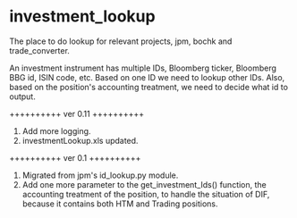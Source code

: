 # investment_lookup

The place to do lookup for relevant projects, jpm, bochk and trade_converter.

An investment instrument has multiple IDs, Bloomberg ticker, Bloomberg BBG id,
ISIN code, etc. Based on one ID we need to lookup other IDs. Also, based on the position's accounting treatment, we need to decide what id to output.



++++++++++
ver 0.11
++++++++++
1. Add more logging.
2. investmentLookup.xls updated.



++++++++++
ver 0.1
++++++++++
1. Migrated from jpm's id_lookup.py module.
2. Add one more parameter to the get_investment_Ids() function, the accounting treatment of the position, to handle the situation of DIF, because it contains both HTM and Trading positions.
